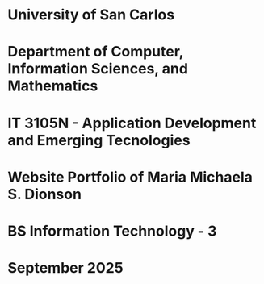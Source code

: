 # University of San Carlos
# Department of Computer, Information Sciences, and Mathematics
# IT 3105N - Application Development and Emerging Tecnologies

# Website Portfolio of Maria Michaela S. Dionson
# BS Information Technology - 3

# September 2025